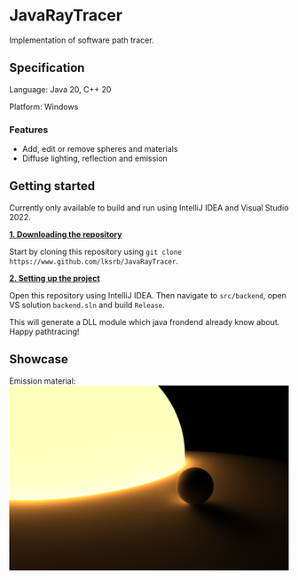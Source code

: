 # JavaRayTracer
Implementation of software path tracer.

## Specification
Language: Java 20, C++ 20

Platform: Windows

### Features
- Add, edit or remove spheres and materials
- Diffuse lighting, reflection and emission 

## Getting started
Currently only available to build and run using IntelliJ IDEA and Visual Studio 2022.

<ins>**1. Downloading the repository**</ins>

Start by cloning this repository using `git clone https://www.github.com/lksrb/JavaRayTracer`.

<ins>**2. Setting up the project**</ins>

Open this repository using IntelliJ IDEA. Then navigate to `src/backend`, open VS solution `backend.sln` and build `Release`.

This will generate a DLL module which java frondend already know about. Happy pathtracing!

## Showcase
Emission material:
![Emission material](https://raw.githubusercontent.com/lksrb/RayTracing/master/res/raytraced.png)
